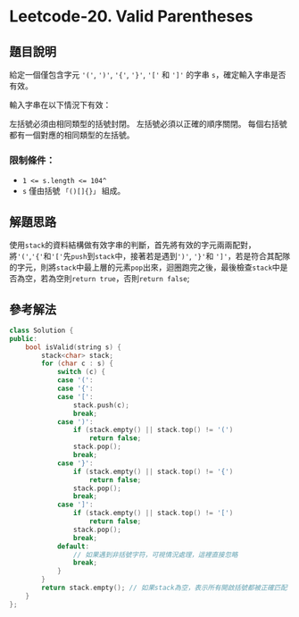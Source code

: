 
# Leetcode-20. Valid Parentheses
## 題目說明
給定一個僅包含字元 `'('`, `')'`, `'{'`, `'}'`, `'['` 和 `']'` 的字串 `s`，確定輸入字串是否有效。

輸入字串在以下情況下有效：

左括號必須由相同類型的括號封閉。
左括號必須以正確的順序關閉。
每個右括號都有一個對應的相同類型的左括號。

### 限制條件：
- `1 <= s.length <= 104^`
- `s` 僅由括號 `「()[]{}」` 組成。

## 解題思路
使用`stack`的資料結構做有效字串的判斷，首先將有效的字元兩兩配對，將`'('`,`'{'`和`'['`先`push`到`stack`中，接著若是遇到`')'`, `'}'`和 `']'`，若是符合其配隊的字元，則將`stack`中最上層的元素`pop`出來，迴圈跑完之後，最後檢查`stack`中是否為空，若為空則`return true`，否則`return false`;
## 參考解法
```cpp title="C++" showLineNumbers
class Solution {
public:
    bool isValid(string s) {
        stack<char> stack;
        for (char c : s) {
            switch (c) {
            case '(':
            case '{':
            case '[':
                stack.push(c);
                break;
            case ')':
                if (stack.empty() || stack.top() != '(')
                    return false;
                stack.pop();
                break;
            case '}':
                if (stack.empty() || stack.top() != '{')
                    return false;
                stack.pop();
                break;
            case ']':
                if (stack.empty() || stack.top() != '[')
                    return false;
                stack.pop();
                break;
            default:
                // 如果遇到非括號字符，可視情況處理，這裡直接忽略
                break;
            }
        }
        return stack.empty(); // 如果stack為空，表示所有開啟括號都被正確匹配
    }
};
```